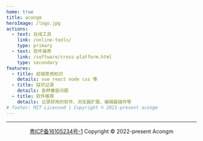 ```yaml
---
home: true
title: acongm
heroImage: /logo.jpg
actions:
  - text: 在线工具
    link: /online-tools/
    type: primary
  - text: 软件推荐
    link: /software/cross-platform.html
    type: secondary
features:
  - title: 前端常用知识
    details: vue react node css 等
  - title: 踩坑记录
    details: 各种兼容问题
  - title: 软件推荐
    details: 记录好用的软件、浏览器扩展、编辑器插件等
# footer: MIT Licensed | Copyright © 2021-present acongm
---
```


---

<div align=center >
<a target=_blank href=http://beian.miit.gov.cn/ >粤ICP备16105234号-1</a > Copyright © 2022-present Acongm
</div>
